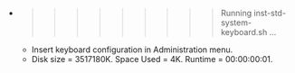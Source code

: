 * >>>>>>>>> Running inst-std-system-keyboard.sh ...
  * Insert keyboard configuration in Administration menu.
  * Disk size = 3517180K. Space Used = 4K. Runtime = 00:00:00:01.
